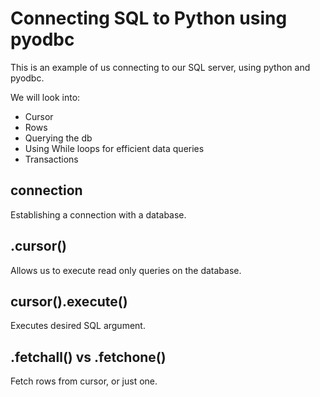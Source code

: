 # Connecting SQL to Python using pyodbc

This is an example of us connecting to our SQL server, using python and pyodbc.

We will look into:
- Cursor
- Rows
- Querying the db
- Using While loops for efficient data queries
- Transactions

## connection
Establishing a connection with a database.

## .cursor()
Allows us to execute read only queries on the database.

## cursor().execute()
Executes desired SQL argument.

## .fetchall() vs .fetchone()
Fetch rows from cursor, or just one.